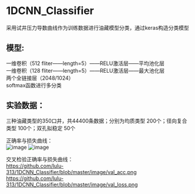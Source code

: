 # 1DCNN_Classifier
采用试井压力导数曲线作为训练数据进行油藏模型分类，通过keras构造分类模型   

模型:<br>
---
一维卷积（512 fliter——length=5）——RELU激活层——平均池化层<br>
一维卷积（128 fliter——length=5）——RELU激活层——最大池化层<br>
两个全链接层（2048/1024）<br>
softmax函数进行多分类<br>   
     
实验数据：
---
三种油藏类型的350口井，共44400条数据；分别为均质类型 200个；径向复合类型 100个；双孔拟稳定 50个   


正确率与损失曲线：<br>
![image](https://github.com/lulu-313/1DCNN_Classifier/blob/master/image/acc.png)
![image](https://github.com/lulu-313/1DCNN_Classifier/blob/master/image/loss.png)<br>

交叉检验正确率与损失曲线：<br>
https://github.com/lulu-313/1DCNN_Classifier/blob/master/image/val_acc.png
https://github.com/lulu-313/1DCNN_Classifier/blob/master/image/val_loss.png
